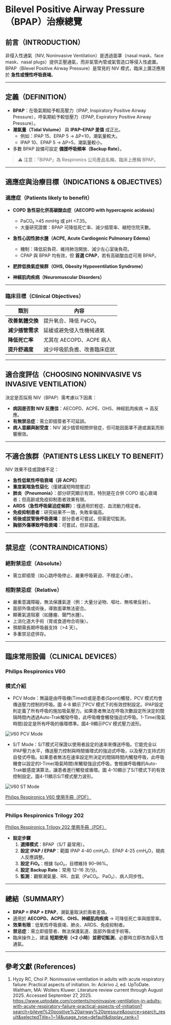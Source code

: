 # Bilevel Positive Airway Pressure（BPAP）治療總覽  

## 前言（INTRODUCTION）

非侵入性通氣（NIV, Noninvasive Ventilation）是透過面罩（nasal mask、face mask、nasal plugs）提供正壓通氣，而非氣管內管或氣管造口等侵入性處置。  
BPAP（Bilevel Positive Airway Pressure）是常見的 NIV 模式，臨床上廣泛應用於 **急性或慢性呼吸衰竭**。  

---

## 定義（DEFINITION）

- **BPAP**：在吸氣期給予較高壓力（IPAP, Inspiratory Positive Airway Pressure），呼氣期給予較低壓力（EPAP, Expiratory Positive Airway Pressure）。  
- **潮氣量（Tidal Volume）** 與 **IPAP–EPAP 差值** 成正比。  
  - 例如：IPAP 15、EPAP 5 → ΔP=10，潮氣量較大。  
  - IPAP 10、EPAP 5 → ΔP=5，潮氣量較小。  
- 多數 BPAP 設備可設定 **備援呼吸頻率（Backup Rate）**。  

> ⚠️ 注意：「BiPAP」為 Respironics 公司產品名稱，臨床上應稱 BPAP。  

---

## 適應症與治療目標（INDICATIONS & OBJECTIVES）

### 適應症（Patients likely to benefit）

- **COPD 急性惡化併高碳酸血症（AECOPD with hypercapnic acidosis）**  
  - PaCO₂ >45 mmHg 或 pH <7.35。  
  - 大量研究證實：BPAP 可降低死亡率、減少插管率、縮短住院天數。  

- **急性心因性肺水腫（ACPE, Acute Cardiogenic Pulmonary Edema）**  
  - 機制：降低前負荷、維持肺泡開放、減少左心室後負荷。  
  - CPAP 與 BPAP 均有效，但 **首選 CPAP**，若有高碳酸血症可用 BPAP。  

- **肥胖低換氣症候群（OHS, Obesity Hypoventilation Syndrome）**  
- **神經肌肉疾病（Neuromuscular Disorders）**  

---

### 臨床目標（Clinical Objectives）

| 類別 | 內容 |
|------|------|
| **改善氣體交換** | 提升氧合、降低 PaCO₂ |
| **減少插管需求** | 延緩或避免侵入性機械通氣 |
| **降低死亡率** | 尤其在 AECOPD、ACPE 病人 |
| **提升舒適度** | 減少呼吸肌負擔、改善臨床症狀 |

---

## 適合度評估（CHOOSING NONINVASIVE VS INVASIVE VENTILATION）

決定是否採用 NIV（BPAP）需考慮以下因素：  

- **病因是否對 NIV 反應佳**：AECOPD、ACPE、OHS、神經肌肉疾病 → 高反應。  
- **有無禁忌症**：需立即插管者不可延誤。  
- **病人意願與耐受度**：NIV 減少插管相關併發症，但可能因面罩不適或漏氣而影響療效。  

---

## 不適合族群（PATIENTS LESS LIKELY TO BENEFIT）

NIV 效果不佳或證據不足：  

- **急性低氧性呼吸衰竭（非 ACPE）**  
- **重度氣喘急性惡化**（僅建議短時間嘗試）  
- **肺炎（Pneumonia）**：部分研究顯示有效，特別是在合併 COPD 或心衰竭者；但高齡或免疫抑制患者效果有限。  
- **ARDS（急性呼吸窘迫症候群）**：僅適用於輕症、血流動力穩定者。  
- **免疫抑制患者**：研究結果不一致，失敗率偏高。  
- **術後或拔管後呼吸衰竭**：部分患者可嘗試，但需密切監測。  
- **胸部外傷導致呼吸衰竭**：可嘗試，但非首選。  

---

## 禁忌症（CONTRAINDICATIONS）

### 絕對禁忌症（Absolute）  

- 需立即插管（如心跳呼吸停止、嚴重呼吸窘迫、不穩定心律）。  

### 相對禁忌症（Relative）  

- 嚴重意識障礙，無法保護氣道（例：大量分泌物、嘔吐、無咳嗽反射）。  
- 面部外傷或術後，導致面罩無法密合。  
- 顯著氣道阻塞（如腫瘤、聲門水腫）。  
- 上消化道大手術（胃或食道吻合術後）。  
- 預期需長期呼吸器支持（>4 天）。  
- 多重禁忌症併存。  

---

## 臨床常用設備（CLINICAL DEVICES）

### Philips Respironics V60

### **模式介紹**

- PCV Mode：無論是由呼吸機(Timed)或是患者(Spont)觸發，PCV 模式均會傳送壓力控制的呼吸。圖 4-8 顯示了PCV 模式下的有效控制設定。IPAP設定則定義了所有呼吸的施加吸氣壓力。如果患者無法在呼吸次數設定所決定的間隔時間內透過Auto-Trak觸發呼吸，此呼吸機會觸發強迫式呼吸。1-Time(吸氣時間)設定是所有呼吸的循環標準。圖4-9顯示PCV 模式壓力波形。

![V60 PCV Mode](images/v60_pcvmode.png)

- S/T Mode：S/T模式可保證以使用者設定的速率來傳送呼吸。它能完全以IPAP壓力水平，傳送壓力控制與時間循環式的強迫式呼吸，以及壓力支持式的自發式呼吸。如果患者無法在速率設定所決定的間隔時間内觸發呼吸，此呼吸機會以設定的I-Time(吸氣時間)來觸發強迫式呼吸。會根據呼吸機的Auto-Trak敏感度演算法，讓患者進行觸發或循環。圖 4-10顯示了S/T模式下的有效控制設定。圖4-11顯示S/T模式壓力波形。

![V60 ST Mode](images/v60_stmode.png)

[Philips Respironics V60 使用手冊（PDF）](https://www.documents.philips.com/assets/Instruction%20for%20Use/20221120/c79244e2edf84ddb9a35af53015a6f21.pdf?feed=ifu_docs_feed)

---

### Philips Respironics Trilogy 202

[Philips Respironics Trilogy 202 使用手冊（PDF）](https://usme.com/wp-content/uploads/2022/06/Respironics-Trilogy-Service-Manual-compressed.pdf)

- **設定步驟**  
  1. **選擇模式**：BPAP（S/T 最常用）。  
  2. **設定 IPAP / EPAP**：範圍 IPAP 4-40 cmH₂O、EPAP 4-25 cmH₂O，視病人反應調整。  
  3. **設定 FiO₂**：根據 SpO₂，目標維持 90–96%。  
  4. **設定 Backup Rate**：常用 12–16 次/分。  
  5. **監測**：觀察潮氣量、RR、血氣（PaCO₂、PaO₂）、病人同步性。  

---

## 總結（SUMMARY）

- **BPAP = IPAP + EPAP**，潮氣量取決於兩者差值。  
- 適用於 **AECOPD、ACPE、OHS、神經肌肉疾病** → 可降低死亡率與插管率。  
- **效果有限**：低氧性呼吸衰竭、肺炎、ARDS、免疫抑制者。  
- **禁忌症**：需立即插管者、無法保護氣道、面部外傷或手術等。  
- 臨床操作上，建議 **短期使用（<2 小時）並密切監測**，必要時立即改為侵入性通氣。  

---

## 參考文獻 (References)

1. Hyzy RC, Choi P. Noninvasive ventilation in adults with acute respiratory failure: Practical aspects of initiation. In: Ackrivo J, ed. UpToDate. Waltham, MA: Wolters Kluwer. Literature review current through August 2025. Accessed September 27, 2025. https://www.uptodate.com/contents/noninvasive-ventilation-in-adults-with-acute-respiratory-failure-practical-aspects-of-initiation?search=bilevel%20positive%20airway%20pressure&source=search_result&selectedTitle=1~14&usage_type=default&display_rank=1
